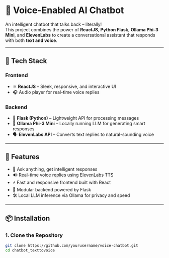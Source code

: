 # 🧠 Voice-Enabled AI Chatbot

An intelligent chatbot that talks back – literally!  
This project combines the power of **ReactJS**, **Python Flask**, **Ollama Phi-3 Mini**, and **ElevenLabs** to create a conversational assistant that responds with both **text and voice**.

---

## 🔧 Tech Stack

### Frontend
- ⚛️ **ReactJS** – Sleek, responsive, and interactive UI
- 🎧 Audio player for real-time voice replies

### Backend
- 🐍 **Flask (Python)** – Lightweight API for processing messages
- 🧠 **Ollama Phi-3 Mini** – Locally running LLM for generating smart responses
- 🗣️ **ElevenLabs API** – Converts text replies to natural-sounding voice

---

## 🚀 Features

- 🤖 Ask anything, get intelligent responses
- 🔊 Real-time voice replies using ElevenLabs TTS
- ⚡ Fast and responsive frontend built with React
- 🧩 Modular backend powered by Flask
- 🛠️ Local LLM inference via Ollama for privacy and speed

---


## 📦 Installation

### 1. Clone the Repository

```bash
git clone https://github.com/yourusername/voice-chatbot.git
cd chatbot_texttovoice
